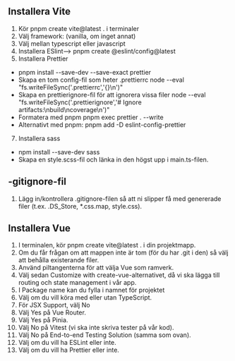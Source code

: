 ## Installera Vite
1. Kör pnpm create vite@latest . i terminaler
2. Välj framework: (vanilla, om inget annat)
3. Välj mellan typescript eller javascript
4. Installera ESlint--> pnpm create @eslint/config@latest
5. Installera Prettier
- pnpm install --save-dev --save-exact prettier
- Skapa en tom config-fil som heter .prettierrc
    node --eval "fs.writeFileSync('.prettierrc','{}\n')"
- Skapa en prettierignore-fil för att ignorera vissa filer
node --eval "fs.writeFileSync('.prettierignore','# Ignore artifacts:\nbuild\ncoverage\n')"
- Formatera med pnpm
pnpm exec prettier . --write
- Alternativt med pnpm:
pnpm add -D eslint-config-prettier
7. Installera sass
- npm install --save-dev sass
- Skapa en style.scss-fil och länka in den högst upp i main.ts-filen.
 
## -gitignore-fil
1. Lägg in/kontrollera .gitignore-filen så att ni slipper få med genererade filer (t.ex. .DS_Store, *.css.map, style.css).
 
## Installera Vue
1. I terminalen, kör pnpm create vite@latest . i din projektmapp.
2. Om du får frågan om att mappen inte är tom (för du har .git i den) så välj att behålla existerande filer.
3. Använd piltangenterna för att välja Vue som ramverk.
4. Välj sedan Customize with create-vue-alternativet, då vi ska lägga till routing och state management i vår app.
5. I Package name kan du fylla i namnet för projektet
6. Välj om du vill köra med eller utan TypeScript. 
7. För JSX Support, välj No 
8. Välj Yes på Vue Router.
9. Välj Yes på Pinia.
10. Välj No på Vitest (vi ska inte skriva tester på vår kod).
11. Välj No på End-to-end Testing Solution (samma som ovan).
12. Välj om du vill ha ESLint eller inte.
13. Välj om du vill ha Prettier eller inte.
